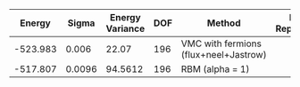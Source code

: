 | Energy   | Sigma  | Energy Variance | DOF | Method                                | Data Repository |
|----------|--------|-----------------|-----|---------------------------------------|-----------------|
| -523.983 | 0.006  | 22.07           | 196 | VMC with fermions (flux+neel+Jastrow) |                 |
| -517.807 | 0.0096 | 94.5612         | 196 | RBM (alpha = 1)                       |                 |
